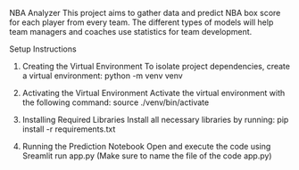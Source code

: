NBA Analyzer
This project aims to gather data and predict NBA box score for each player from every team. The different types of models will help team managers and coaches use statistics for team development.

Setup Instructions
1. Creating the Virtual Environment
To isolate project dependencies, create a virtual environment:
python -m venv venv

2. Activating the Virtual Environment
Activate the virtual environment with the following command:
source ./venv/bin/activate

3. Installing Required Libraries
Install all necessary libraries by running:
pip install -r requirements.txt

4. Running the Prediction Notebook
Open and execute the code using Sreamlit run app.py (Make sure to name the file of the code app.py) 


